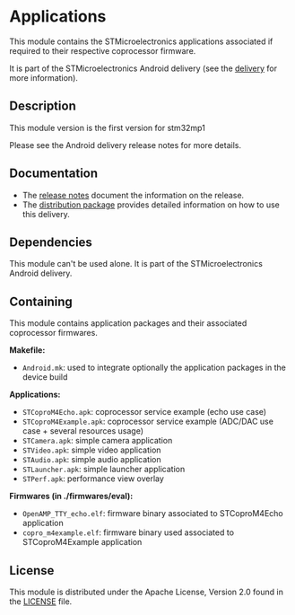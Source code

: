# Applications #

This module contains the STMicroelectronics applications associated if required to their respective coprocessor firmware.

It is part of the STMicroelectronics Android delivery (see the [delivery][] for more information).

[delivery]: https://wiki.st.com/stm32mpu/wiki/STM32MP15_distribution_for_Android_release_note_-_v1.1.0

## Description ##

This module version is the first version for stm32mp1

Please see the Android delivery release notes for more details.

## Documentation ##

* The [release notes][] document the information on the release.
* The [distribution package][] provides detailed information on how to use this delivery.

[release notes]: https://wiki.st.com/stm32mpu/wiki/STM32MP15_distribution_for_Android_release_note_-_v1.1.0
[distribution package]: https://wiki.st.com/stm32mpu/wiki/STM32MP1_Distribution_Package_for_Android

## Dependencies ##

This module can't be used alone. It is part of the STMicroelectronics Android delivery.

## Containing ##

This module contains application packages and their associated coprocessor firmwares.

**Makefile:**
* `Android.mk`: used to integrate optionally the application packages in the device build

**Applications:**
* `STCoproM4Echo.apk`: coprocessor service example (echo use case)
* `STCoproM4Example.apk`: coprocessor service example (ADC/DAC use case + several resources usage)
* `STCamera.apk`: simple camera application
* `STVideo.apk`: simple video application
* `STAudio.apk`: simple audio application
* `STLauncher.apk`: simple launcher application
* `STPerf.apk`: performance view overlay

**Firmwares (in ./firmwares/eval):**
* `OpenAMP_TTY_echo.elf`: firmware binary associated to STCoproM4Echo application
* `copro_m4example.elf`: firmware binary used associated to STCoproM4Example application

## License ##

This module is distributed under the Apache License, Version 2.0 found in the [LICENSE](./LICENSE) file.
